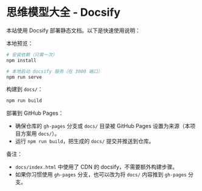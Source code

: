 # 思维模型大全 - Docsify

本站使用 Docsify 部署静态文档。以下是快速使用说明：

本地预览：

```bash
# 安装依赖（只需一次）
npm install

# 本地启动 docsify 服务（在 3000 端口）
npm run serve
```

构建到 `docs/`：

```bash
npm run build
```

部署到 GitHub Pages：

- 确保仓库的 `gh-pages` 分支或 `docs/` 目录被 GitHub Pages 设置为来源（本项目方案用 `docs/`）。
- 运行 `npm run build`，把生成的 `docs/` 提交并推送到仓库。

备注：
- `docs/index.html` 中使用了 CDN 的 docsify，不需要额外构建步骤。
- 如果你习惯使用 `gh-pages` 分支，也可以改为将 `docs/` 内容推到 `gh-pages` 分支。